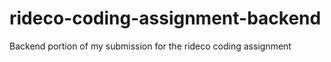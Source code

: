 # rideco-coding-assignment-backend
Backend portion of my submission for the rideco coding assignment
